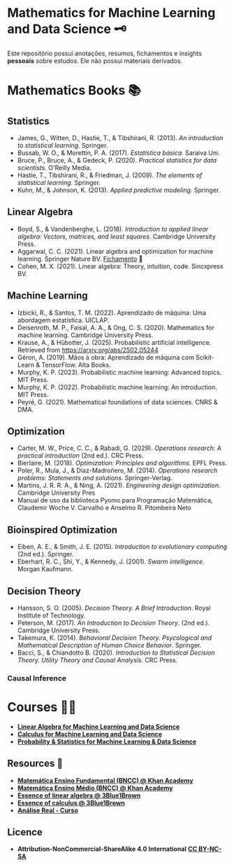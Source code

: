# Mathematics for Machine Learning and Data Science 🗝️

Este repositório possui anotações, resumos, fichamentos e insights **pessoais** sobre estudos. Ele não possui materiais derivados.

# Mathematics Books 📚
## Statistics
- James, G., Witten, D., Hastie, T., & Tibshirani, R. (2013). *An introduction to statistical learning.* Springer.
- Bussab, W. O., & Morettin, P. A. (2017). *Estatística básica.* Saraiva Uni.  
- Bruce, P., Bruce, A., & Gedeck, P. (2020). *Practical statistics for data scientists.* O'Reilly Media. 
- Hastie, T., Tibshirani, R., & Friedman, J. (2009). *The elements of statistical learning.* Springer.  
- Kuhn, M., & Johnson, K. (2013). *Applied predictive modeling.* Springer.  

## Linear Algebra
- Boyd, S., & Vandenberghe, L. (2018). *Introduction to applied linear algebra: Vectors, matrices, and least squares*. Cambridge University Press.
- Aggarwal, C. C. (2021). Linear algebra and optimization for machine learning. Springer Nature BV. [Fichamento](https://github.com/k3ybladewielder/math_for_ml_ds/blob/main/linear_algebra_optimization_ml/linear_algebra_optimization_ml.ipynb) 📜
- Cohen, M. X. (2021). Linear algebra: Theory, intuition, code. Sincxpress BV.

## Machine Learning
- Izbicki, R., & Santos, T. M. (2022). Aprendizado de máquina: Uma abordagem estatística. UICLAP.
- Deisenroth, M. P., Faisal, A. A., & Ong, C. S. (2020). Mathematics for machine learning. Cambridge University Press.
- Krause, A., & Hübotter, J. (2025). Probabilistic artificial intelligence. Retrieved from https://arxiv.org/abs/2502.05244
- Géron, A. (2019). Mãos à obra: Aprendizado de máquina com Scikit-Learn & TensorFlow. Alta Books.
- Murphy, K. P. (2023). Probabilistic machine learning: Advanced topics. MIT Press.
- Murphy, K. P. (2022). Probabilistic machine learning: An introduction. MIT Press.
- Peyré, G. (2021). Mathematical foundations of data sciences. CNRS & DMA.

## Optimization
- Carter, M. W., Price, C. C., & Rabadi, G. (2029). *Operations research: A practical introduction* (2nd ed.). CRC Press.
- Bierlaire, M. (2018). *Optimization: Principles and algorithms*. EPFL Press.
- Poler, R., Mula, J., & Díaz-Madroñero, M. (2014). *Operations research problems: Statements and solutions*. Springer-Verlag.
- Martins, J. R. R. A., & Ning, A. (2021). *Engineering design optimization*. Cambridge University Pres
- Manual de uso da biblioteca Pyomo para Programação Matemática, Claudemir Woche V. Carvalho e Anselmo R. Pitombeira Neto

## Bioinspired Optimization
- Eiben, A. E., & Smith, J. E. (2015). *Introduction to evolutionary computing* (2nd ed.). Springer.  
- Eberhart, R. C., Shi, Y., & Kennedy, J. (2001). *Swarm intelligence.* Morgan Kaufmann.

## Decision Theory
- Hansson, S. O. (2005). *Decision Theory. A Brief Introduction*. Royal Institute of Technology.
- Peterson, M. (2017). *An Introduction to Decision Theory*. (2nd ed.). Cambridge University Press.
- Takemura, K. (2014). *Behavioral Decision Theory. Psycological and Mathematical Description of Human Choice Behavior*. Springer.
- Bacci, S., & Chiandotto B. (2020). *Introduction to Statistical Decision Theory. Utility Theory and Causal Analysis*. CRC Press.


### Causal Inference


# Courses 🧑‍💻
- [**Linear Algebra for Machine Learning and Data Science**](https://github.com/k3ybladewielder/math_for_ml_ds/blob/main/linear_algebra_for_ml_ds/linear_algebra_for_ml_ds.ipynb)
- [**Calculus for Machine Learning and Data Science**](https://github.com/k3ybladewielder/math_for_ml_ds/blob/main/calculus_for_ml_ds/calculus_for_ml_ds.ipynb)
- [**Probability & Statistics for Machine Learning & Data Science**](https://github.com/k3ybladewielder/math_for_ml_ds/blob/main/prob_statistic_for_ml_ds/prob_statistic_for_ml_ds.ipynb)

## Resources 🧰
- [**Matemática Ensino Fundamental (BNCC)  @ Khan Academy**](https://pt.khanacademy.org/math/brazil-math-grade)
- [**Matemática Ensino Médio (BNCC) @ Khan Academy**](https://pt.khanacademy.org/math/em-matematica-bncc)
- [**Essence of linear algebra @ 3Blue1Brown**](https://www.youtube.com/playlist?list=PLZHQObOWTQDPD3MizzM2xVFitgF8hE_ab)
- [**Essence of calculus @ 3Blue1Brown**](https://www.youtube.com/playlist?list=PLZHQObOWTQDMsr9K-rj53DwVRMYO3t5Yr)
- [**Análise Real - Curso**](https://www.youtube.com/playlist?list=PLXJiRYhBbhtX_ycUrBMbupydPfW-YK8TF)

## Licence
- **Attribution-NonCommercial-ShareAlike 4.0 International** [**CC BY-NC-SA**](https://github.com/k3ybladewielder/math_for_ml_ds/blob/main/LICENSE)
